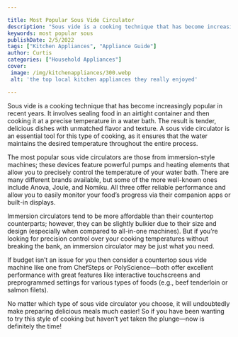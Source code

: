 ```yaml
---

title: Most Popular Sous Vide Circulator
description: "Sous vide is a cooking technique that has become increasingly popular in recent years. It involves sealing food in an airtight con...continue on"
keywords: most popular sous
publishDate: 2/5/2022
tags: ["Kitchen Appliances", "Appliance Guide"]
author: Curtis
categories: ["Household Appliances"]
cover: 
 image: /img/kitchenappliances/300.webp
 alt: 'the top local kitchen appliances they really enjoyed'

---
```


Sous vide is a cooking technique that has become increasingly popular in recent years. It involves sealing food in an airtight container and then cooking it at a precise temperature in a water bath. The result is tender, delicious dishes with unmatched flavor and texture. A sous vide circulator is an essential tool for this type of cooking, as it ensures that the water maintains the desired temperature throughout the entire process. 

The most popular sous vide circulators are those from immersion-style machines; these devices feature powerful pumps and heating elements that allow you to precisely control the temperature of your water bath. There are many different brands available, but some of the more well-known ones include Anova, Joule, and Nomiku. All three offer reliable performance and allow you to easily monitor your food’s progress via their companion apps or built-in displays. 

Immersion circulators tend to be more affordable than their countertop counterparts; however, they can be slightly bulkier due to their size and design (especially when compared to all-in-one machines). But if you’re looking for precision control over your cooking temperatures without breaking the bank, an immersion circulator may be just what you need. 

If budget isn’t an issue for you then consider a countertop sous vide machine like one from ChefSteps or PolyScience—both offer excellent performance with great features like interactive touchscreens and preprogrammed settings for various types of foods (e.g., beef tenderloin or salmon filets). 

No matter which type of sous vide circulator you choose, it will undoubtedly make preparing delicious meals much easier! So if you have been wanting to try this style of cooking but haven’t yet taken the plunge—now is definitely the time!

